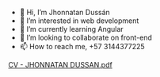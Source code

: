 - 👋 Hi, I’m Jhonnatan Dussán
- 👀 I’m interested in web development
- 🌱 I’m currently learning Angular
- 💞️ I’m looking to collaborate on front-end
- 📫 How to reach me, +57 3144377225

<!---
jodu07/jodu07 is a ✨ special ✨ repository because its `README.md` (this file) appears on your GitHub profile.
You can click the Preview link to take a look at your changes.
--->
[CV - JHONNATAN DUSSAN.pdf](https://github.com/jodu07/jodu07/files/8636966/CV.-.JHONNATAN.DUSSAN.pdf)
